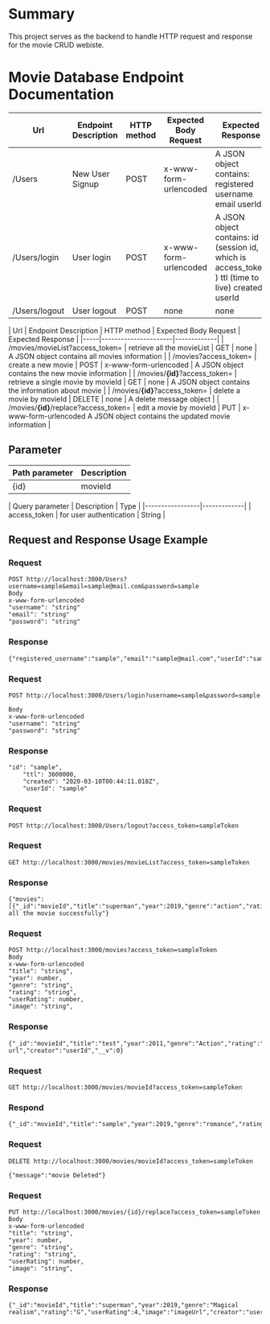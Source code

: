 # Summary 
This project serves as the backend to handle HTTP request and response for the movie CRUD webiste.

# Movie Database Endpoint Documentation
| Url | Endpoint Description | HTTP method | Expected Body Request | Expected Response |
|-----|----------------------|-------------|-----------------------|-------------------|
| /Users | New User Signup | POST | x-www-form-urlencoded | A JSON object contains: registered username email userId |
| /Users/login | User login | POST | x-www-form-urlencoded | A JSON object contains: id (session id, which is access_token ) ttl (time to live) created userId |
| /Users/logout | User logout |POST | none | none |


| Url | Endpoint Description | HTTP method | Expected Body Request | Expected Response |
|-----|----------------------|-------------|
| /movies/movieList?access_token= | retrieve all the movieList | GET | none | A JSON object contains all movies information |
| /movies?access_token= | create a new movie | POST | x-www-form-urlencoded | A JSON object contains the new movie information |
| /movies/__{id}__?access_token= | retrieve a single movie by movieId | GET | none | A JSON object contains the information about movie |
| /movies/__{id}__?access_token= | delete a movie by movieId | DELETE | none | A delete message object |
| /movies/__{id}__/replace?access_token= | edit a movie by movieId | PUT | x-www-form-urlencoded A JSON object contains the updated movie information |

## Parameter

| Path parameter | Description |
|----------------|-------------|
| {id} | movieId |

| Query parameter | Description | Type |
|-----------------|-------------|
| access_token | for user authentication | String |

## Request and Response Usage Example

### Request
```
POST http://localhost:3000/Users?username=sample&email=sample@mail.com&password=sample
Body
x-www-form-urlencoded
"username": "string"
"email": "string"
"password": "string"
```
### Response
```
{"registered_username":"sample","email":"sample@mail.com","userId":"sample"}
```

### Request
```
POST http://localhost:3000/Users/login?username=sample&password=sample

Body
x-www-form-urlencoded
"username": "string"
"password": "string"
```
### Response

```
"id": "sample",
    "ttl": 3600000,
    "created": "2020-03-10T00:44:11.018Z",
    "userId": "sample"
```
### Request
```
POST http://localhost:3000/Users/logout?access_token=sampleToken
```


### Request
```
GET http://localhost:3000/movies/movieList?access_token=sampleToken
```
### Response
```
{"movies":[{"_id":"movieId","title":"superman","year":2019,"genre":"action","rating":"G","userRating":5,"image":"imageUrl","creator":"sampleUserId","__v":0}],"message":"Fetch all the movie successfully"}
```

### Request
```
POST http://localhost:3000/movies?access_token=sampleToken
Body
x-www-form-urlencoded
"title": "string",
"year": number,
"genre": "string",
"rating": "string",
"userRating": number,
"image": "string", 
```
### Response
```
{"_id":"movieId","title":"test","year":2011,"genre":"Action","rating":"G","userRating":1,"image":"test-url","creator":"userId","__v":0}
```



### Request
```
GET http://localhost:3000/movies/movieId?access_token=sampleToken
```

### Respond
```
{"_id":"movieId","title":"sample","year":2019,"genre":"romance","rating":"R","userRating":5,"image":"sampleUrl","creator":"userId","__v":0}
```
### Request
```
DELETE http://localhost:3000/movies/movieId?access_token=sampleToken
```
```
{"message":"movie Deleted"}
```

### Request
```
PUT http://localhost:3000/movies/{id}/replace?access_token=sampleToken
Body
x-www-form-urlencoded
"title": "string",
"year": number,
"genre": "string",
"rating": "string",
"userRating": number,
"image": "string",

```
### Response
```
{"_id":"movieId","title":"superman","year":2019,"genre":"Magical realism","rating":"G","userRating":4,"image":"imageUrl","creator":"userId","__v":0}
```